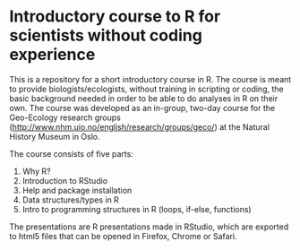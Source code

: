 Introductory course to R for scientists without coding experience
=================================================================

This is a repository for a short introductory course in R. The course is 
meant to provide biologists/ecologists, without training in scripting or 
coding, the basic background needed in order to be able to do analyses in 
R on their own. The course was developed as an in-group, two-day course 
for the Geo-Ecology research groups (http://www.nhm.uio.no/english/research/groups/geco/) 
at the Natural History Museum in Oslo.

The course consists of five parts:  
1) Why R?  
2) Introduction to RStudio  
3) Help and package installation  
4) Data structures/types in R  
5) Intro to programming structures in R (loops, if-else, functions)  

The presentations are R presentations made in RStudio, which are exported 
to html5 files that can be opened in Firefox, Chrome or Safari.
